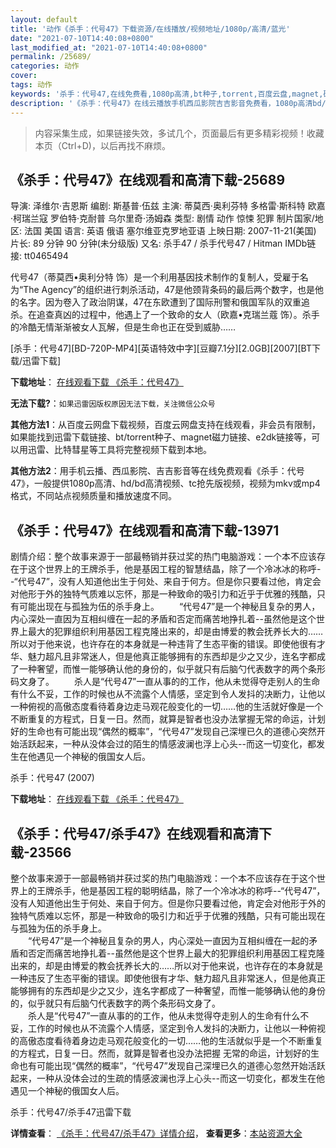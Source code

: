 ```yaml
---
layout: default
title: '动作《杀手：代号47》下载资源/在线播放/视频地址/1080p/高清/蓝光'
date: "2021-07-10T14:40:08+0800"
last_modified_at: "2021-07-10T14:40:08+0800"
permalink: /25689/
categories: 动作
cover:
tags: 动作
keywords: '杀手：代号47,在线免费看,1080p高清,bt种子,torrent,百度云盘,magnet,磁力链,迅雷下载资源'
description: '《杀手：代号47》在线云播放手机西瓜影院吉吉影音免费看，1080p高清bd/hd未删减完整版和tc抢先枪版，mkv/mp4格式，附带bt/torrent种子、magnet/磁力链、百度云盘、网盘资源迅雷下载链接'
---
```


>内容采集生成，如果链接失效，多试几个，页面最后有更多精彩视频！收藏本页（Ctrl+D)，以后再找不麻烦。


## 《杀手：代号47》在线观看和高清下载-25689

导演: 泽维尔·吉恩斯 编剧: 斯基普·伍兹 主演: 蒂莫西·奥利芬特 多格雷·斯科特 欧嘉·柯瑞兰寇 罗伯特·克耐普 乌尔里奇·汤姆森 类型: 剧情 动作 惊悚 犯罪 制片国家/地区: 法国 美国 语言: 英语 俄语 塞尔维亚克罗地亚语 上映日期: 2007-11-21(美国) 片长: 89 分钟 90 分钟(未分级版) 又名: 杀手47 / 杀手代号47 / Hitman IMDb链接: tt0465494

代号47（蒂莫西•奥利分特 饰）是一个利用基因技术制作的复制人，受雇于名为“The Agency”的组织进行刺杀活动，47是他颈背条码的最后两个数字，也是他的名字。因为卷入了政治阴谋，47在东欧遭到了国际刑警和俄国军队的双重追杀。在追查真凶的过程中，他遇上了一个致命的女人（欧嘉•克瑞兰蔻 饰）。杀手的冷酷无情渐渐被女人瓦解，但是生命也正在受到威胁……


[杀手：代号47][BD-720P-MP4][英语特效中字][豆瓣7.1分][2.0GB][2007][BT下载/迅雷下载]

**下载地址**： [在线观看下载 《杀手：代号47》](https://www.btdx8.com/torrent/hitman_2007.html) 


**无法下载?**：`如果迅雷因版权原因无法下载，关注微信公众号 `

**其他方法1**：从百度云网盘下载视频，百度云网盘支持在线观看，非会员有限制，如果能找到迅雷下载链接、bt/torrent种子、magnet磁力链接、e2dk链接等，可以用迅雷、比特彗星等工具将完整视频下载到本地。

**其他方法2**：用手机云播、西瓜影院、吉吉影音等在线免费观看《杀手：代号47》，一般提供1080p高清、hd/bd高清视频、tc抢先版视频，视频为mkv或mp4格式，不同站点视频质量和播放速度不同。


## 《杀手：代号47》在线观看和高清下载-13971

剧情介绍：整个故事来源于一部最畅销并获过奖的热门电脑游戏：一个本不应该存在于这个世界上的王牌杀手，他是基因工程的智慧结晶，除了一个冷冰冰的称呼--“代号47”，没有人知道他出生于何处、来自于何方。但是你只要看过他，肯定会对他形于外的独特气质难以忘怀，那是一种致命的吸引力和近乎于优雅的残酷，只有可能出现在与孤独为伍的杀手身上。 　　“代号47”是一个神秘且复杂的男人，内心深处一直因为互相纠缠在一起的矛盾和否定而痛苦地挣扎着--虽然他是这个世界上最大的犯罪组织利用基因工程克隆出来的，却是由博爱的教会抚养长大的……所以对于他来说，也许存在的本身就是一种违背了生态平衡的错误。即使他很有才华、魅力超凡且非常迷人，但是他真正能够拥有的东西却是少之又少，连名字都成了一种奢望，而惟一能够确认他的身份的，似乎就只有后脑勺代表数字的两个条形码文身了。 　　杀人是“代号47”一直从事的的工作，他从未觉得夺走别人的生命有什么不妥，工作的时候也从不流露个人情感，坚定到令人发抖的决断力，让他以一种俯视的高傲态度看待着身边走马观花般变化的一切……他的生活就好像是一个不断重复的方程式，日复一日。然而，就算是智者也没办法掌握无常的命运，计划好的生命也有可能出现“偶然的概率”，“代号47”发现自己深埋已久的道德心突然开始活跃起来，一种从没体会过的陌生的情感波澜也浮上心头--而这一切变化，都发生在他遇见一个神秘的俄国女人后。


杀手：代号47 (2007)

**下载地址**： [在线观看下载 《杀手：代号47》](https://www.btbtdy.me/btdy/dy5499.html) 


## 《杀手：代号47/杀手47》在线观看和高清下载-23566

整个故事来源于一部最畅销并获过奖的热门电脑游戏：一个本不应该存在于这个世界上的王牌杀手，他是基因工程的聪明结晶，除了一个冷冰冰的称呼--“代号47”，没有人知道他出生于何处、来自于何方。但是你只要看过他，肯定会对他形于外的独特气质难以忘怀，那是一种致命的吸引力和近乎于优雅的残酷，只有可能出现在与孤独为伍的杀手身上。<br />　　“代号47”是一个神秘且复杂的男人，内心深处一直因为互相纠缠在一起的矛盾和否定而痛苦地挣扎着--虽然他是这个世界上最大的犯罪组织利用基因工程克隆出来的，却是由博爱的教会抚养长大的&hellip;…所以对于他来说，也许存在的本身就是一种违反了生态平衡的错误。即使他很有才华、魅力超凡且非常迷人，但是他真正能够拥有的东西却是少之又少，连名字都成了一种奢望，而惟一能够确认他的身份的，似乎就只有后脑勺代表数字的两个条形码文身了。<br />　　杀人是“代号47”一直从事的的工作，他从未觉得夺走别人的生命有什么不妥，工作的时候也从不流露个人情感，坚定到令人发抖的决断力，让他以一种俯视的高傲态度看待着身边走马观花般变化的一切&hellip;…他的生活就似乎是一个不断重复的方程式，日复一日。然而，就算是智者也没办法把握 无常的命运，计划好的生命也有可能出现“偶然的概率&rdquo;，&ldquo;代号47”发现自己深埋已久的道德心忽然开始活跃起来，一种从没体会过的生疏的情感波澜也浮上心头--而这一切变化，都发生在他遇见一个神秘的俄国女人后。


杀手：代号47/杀手47迅雷下载

**详情查看**： [《杀手：代号47/杀手47》详情介绍](/movie/23566/)， **查看更多**：[本站资源大全](/movie/t/all/)

